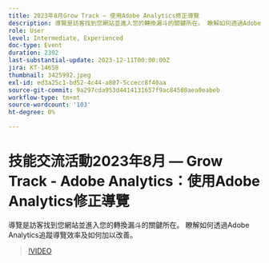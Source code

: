 ```yaml
---
title: 2023年8月Grow Track — 使用Adobe Analytics修正導覽
description: 導覽是訪客找到您網站並進入您的轉換漏斗的關鍵所在。 瞭解如何透過Adobe Analytics追蹤導覽效率及如何加以改善。
role: User
level: Intermediate, Experienced
doc-type: Event
duration: 2392
last-substantial-update: 2023-12-11T00:00:00Z
jira: KT-14658
thumbnail: 3425992.jpeg
exl-id: ed3a25c1-bd52-4c44-a807-5ccecc8f40aa
source-git-commit: 9a297cda953d4414131657f9ac84580aea0eabeb
workflow-type: tm+mt
source-wordcount: '103'
ht-degree: 0%

---
```


# 技能交流活動2023年8月 — Grow Track - Adobe Analytics：使用Adobe Analytics修正導覽

導覽是訪客找到您網站並進入您的轉換漏斗的關鍵所在。 瞭解如何透過Adobe Analytics追蹤導覽效率及如何加以改善。

>[!VIDEO](https://video.tv.adobe.com/v/3457378/?learn=on&captions=chi_hant)
